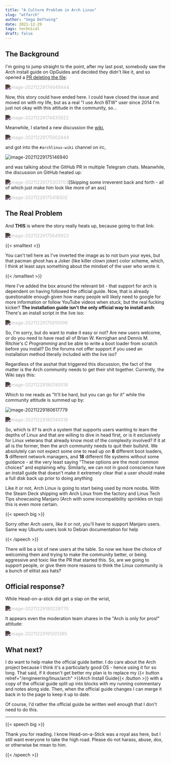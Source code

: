 ```yaml
---
title: "A Culture Problem in Arch Linux"
slug: "wtfarch"
author: "Vega Deftwing"
date: 2021-12-29
tags: technical
draft: false
---
```


## The Background

I'm going to jump straight to the point, after my last post, somebody saw the Arch install guide on OpGuides and decided they didn't like it, and so opened a [PR deleting the file](https://github.com/VegaDeftwing/OpGuidesHugoSrc/pull/24):

<img src="/nonfree/blog/archwtf/1.webp" alt="image-20211229174649444" style="-webkit-filter:invert(80%);filter: invert(80%);" />

Now, this story could have ended here. I could have closed the issue and moved on with my life, but as a real "I use Arch BTW" user since 2014 I'm just not okay with this attitude in the community, so...

<img src="/nonfree/blog/archwtf/2.webp" alt="image-20211229174835823" style="-webkit-filter:invert(80%);filter: invert(80%);" />

Meanwhile, I started a new discussion the [wiki](https://wiki.archlinux.org/title/Talk:Installation_guide#New_User_Friendliness),

<img src="/nonfree/blog/archwtf/3.webp" alt="image-20211229175002444" style="-webkit-filter:invert(80%);filter: invert(80%);" />

and got into the `#archlinux-wiki` channel on irc,

![image-20211229175146940](/nonfree/blog/archwtf/4.png)

and was talking about the GitHub PR in multiple Telegram chats. Meanwhile, the discussion on GitHub heated up:

<img src="/nonfree/blog/archwtf/5.webp" alt="image-20211229175303703" style="-webkit-filter:invert(80%);filter: invert(80%);" />[Skipping some irreverent back and forth - all of which just make him look like more of an ass]

<img src="/nonfree/blog/archwtf/6.png" alt="image-20211229175418502" style="-webkit-filter:invert(80%);filter: invert(80%);" />

## The Real Problem

And **THIS** is where the story really heats up, because going to that link: 

<img src="/nonfree/blog/archwtf/7.webp" alt="image-20211229175649923" style="-webkit-filter:invert(80%);filter: invert(80%);" />

{{< smalltext >}}

You can't tell here as I've inverted the image as to not burn your eyes, but that pacman ghost has a Joker (like killer clown joker) color scheme, which, I think at least says something about the mindset of the user who wrote it.

{{< /smalltext >}}

Here I've added the box around the relevant bit - that support for arch is dependent on having followed the official guide. Now, that is already questionable enough given how many people will likely need to google for more information or follow YouTube videos when stuck, but the real fucking kicker? **The installation guide isn't the only official way to install arch**: There's an install script in the live iso:

<img src="/nonfree/blog/archwtf/8.webp" alt="image-20211229175910096" style="-webkit-filter:invert(80%);filter: invert(80%);" />

So, I'm sorry, but do want to make it easy or not? Are new users welcome, or do you need to have read all of Brian W. Kernighan and Dennis M. Ritchie's *C Programming* and be able to write a boot loader from scratch before you install? Do the forums not offer support if you used an installation method literally included with the live iso?

Regardless of the asshat that triggered this discussion, the fact of the matter is the Arch community needs to get their shit together. Currently, the Wiki says this:

<img src="/nonfree/blog/archwtf/12.png" alt="image-20211229180740018" style="-webkit-filter:invert(80%);filter: invert(80%);" />

Which to me reads as "It'll be hard, but you can go for it" while the community attitude is summed up by:

![image-20211229180617779](/nonfree/blog/archwtf/9.png)

<img src="/nonfree/blog/archwtf/10.png" alt="image-20211229180740018" style="-webkit-filter:invert(80%);filter: invert(80%);" />

So, which is it? Is arch a system that supports users wanting to learn the depths of Linux and that are willing to dive in head first, or is it exclusively for Linux veterans that already know most of the complexity involved? If it at all is the former, then the arch community needs to quit their bullshit. We absolutely can not expect some one to read up on **8** different boot loaders, **5** different network managers, and **18** different file systems without some guidance - at the very least saying "These options are the most common choices" and explaining why. Similarly, we can not in good conscience have an install guide that doesn't make it extremely clear that a user should make a full disk back up prior to doing anything

Like it or not, Arch Linux is going to start being used by more noobs. With the Steam Deck shipping with Arch Linux from the factory and Linus Tech Tips showcasing Manjaro (Arch with some incompatibility sprinkles on top) this is even more certain.

{{< speech big >}}

Sorry other Arch users, like it or not, you'll have to support Manjaro users. Same way Ubuntu users look to Debian documentation for help

{{< /speech >}}

There will be a lot of new users at the table. So now we have the choice of welcoming them and trying to make the community better, or being aggressive and toxic like the PR that started this. So, are we going to support people, or give them more reasons to think the Linux community is a bunch of elitist ass hats? 

## Official response?

While Head-on-a-stick did get a slap on the wrist,

<img src="/nonfree/blog/archwtf/11.png" alt="image-20211229180228770" style="-webkit-filter:invert(80%);filter: invert(80%);" />

It appears even the moderation team shares in the "Arch is only for pros!" attitude:

<img src="/nonfree/blog/archwtf/13.png" alt="image-20211229191201385" style="-webkit-filter:invert(80%);filter: invert(80%);" />

## What next?

I do want to help make the official guide better. I do care about the Arch project because I think it's a particularly good OS - hence using it for so long. That said, if it doesn't get better my plan is to replace my {{< button relref="/engineering/linux/arch" >}}Arch Install Guide{{< /button >}} with a copy of the official guide split up into blocks with my running commentary and notes along side. Then, when the official guide changes I can merge it back in to the page to keep it up to date.

Of course, I'd rather the official guide be written well enough that I don't need to do this.

---

{{< speech big >}}

Thank you for reading. I know Head-on-a-Stick was a royal ass here, but I still want everyone to take the high road. Please do not harass, abuse, dox, or otherwise be mean to him.

{{< /speech >}}